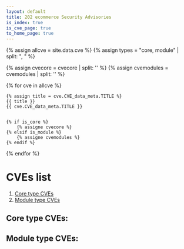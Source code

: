 ```yaml
---
layout: default
title: 202 ecommerce Security Advisories
is_index: true
is_cve_page: true
to_home_page: true
---
```


{% assign allcve = site.data.cve %}
{% assign types = "core, module" | split: ", " %}

{% assign cvecore = cvecore | split: '' %}
{% assign cvemodules = cvemodules | split: '' %}

{% for cve in allcve %}

    {% assign title = cve.CVE_data_meta.TITLE %}
    {{ title }}
    {{ cve.CVE_data_meta.TITLE }}


    {% if is_core %}
        {% assigne cvecore %}
    {% elsif is_module %}
        {% assigne cvemodules %}
    {% endif %}
{% endfor %}











# CVEs list

1. [Core type CVEs](#core-type-cves)
2. [Module type CVEs](#module-type-cves)

## Core type CVEs:



## Module type CVEs:



    
